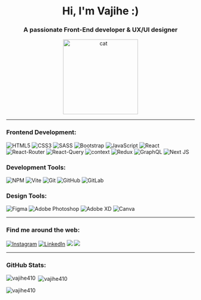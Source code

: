 <h1 align="center">Hi, I'm Vajihe :)</h1>
<h3 align="center">A passionate Front-End developer & UX/UI designer</h3>
<p align="center">
  <img src="https://github.com/user-attachments/assets/2a1948fb-1333-4b2c-9a6c-24c991ec4298" alt="cat" style="width:200px"/>
</p>
<hr/>
<h3 align="left">Frontend Development:</h3>
<div>
  <img src="https://img.shields.io/badge/html5-%23E34F26.svg?style=for-the-badge&amp;logo=html5&amp;logoColor=white" alt="HTML5">
  <img src="https://img.shields.io/badge/css3-%231572B6.svg?style=for-the-badge&amp;logo=css3&amp;logoColor=white" alt="CSS3">
  <img src="https://img.shields.io/badge/SASS-hotpink.svg?style=for-the-badge&amp;logo=SASS&amp;logoColor=white" alt="SASS">
  <img src="https://img.shields.io/badge/bootstrap-%238511FA.svg?style=for-the-badge&amp;logo=bootstrap&amp;logoColor=white" alt="Bootstrap">
  <img src="https://img.shields.io/badge/javascript-%23323330.svg?style=for-the-badge&amp;logo=javascript&amp;logoColor=%23F7DF1E" alt="JavaScript">
  <img src="https://img.shields.io/badge/react-%2320232a.svg?style=for-the-badge&amp;logo=react&amp;logoColor=%2361DAFB" alt="React">
  <img src="https://img.shields.io/badge/React_Router-CA4245?style=for-the-badge&logo=react-router&logoColor=white" alt="React-Router">
  <img src="https://img.shields.io/badge/-React%20Query-FF4154?style=for-the-badge&logo=react%20query&logoColor=white" alt="React-Query">
  <img src="https://img.shields.io/badge/Context--Api-000000?style=for-the-badge&logo=react" alt="context">
  <img src="https://img.shields.io/badge/redux-%23593d88.svg?style=for-the-badge&amp;logo=redux&amp;logoColor=white" alt="Redux">
  <img src="https://img.shields.io/badge/-GraphQL-E10098?style=for-the-badge&amp;logo=graphql&amp;logoColor=white" alt="GraphQL">
  <img src="https://img.shields.io/badge/Next-black?style=for-the-badge&amp;logo=next.js&amp;logoColor=white" alt="Next JS">
</div>
 <h3 align="left">Development Tools:</h3>
<div>
  <img src="https://img.shields.io/badge/NPM-%23CB3837.svg?style=for-the-badge&amp;logo=npm&amp;logoColor=white" alt="NPM">
  <img src="https://img.shields.io/badge/vite-%23646CFF.svg?style=for-the-badge&logo=vite&logoColor=white" alt="Vite">
  <img src="https://img.shields.io/badge/git-%23F05033.svg?style=for-the-badge&amp;logo=git&amp;logoColor=white" alt="Git">
  <img src="https://img.shields.io/badge/github-%23121011.svg?style=for-the-badge&amp;logo=github&amp;logoColor=white" alt="GitHub">
  <img src="https://img.shields.io/badge/gitlab-%23181717.svg?style=for-the-badge&amp;logo=gitlab&amp;logoColor=white" alt="GitLab">
</div>
<h3 align="left">Design Tools:</h3>
<div>
  <img src="https://img.shields.io/badge/figma-%23F24E1E.svg?style=for-the-badge&amp;logo=figma&amp;logoColor=white" alt="Figma">
  <img src="https://img.shields.io/badge/adobe%20photoshop-%2331A8FF.svg?style=for-the-badge&amp;logo=adobe%20photoshop&amp;logoColor=white" alt="Adobe Photoshop">
  <img src="https://img.shields.io/badge/Adobe%20XD-470137?style=for-the-badge&amp;logo=Adobe%20XD&amp;logoColor=#FF61F6" alt="Adobe XD">
  <img src="https://img.shields.io/badge/Canva-%2300C4CC.svg?style=for-the-badge&amp;logo=Canva&amp;logoColor=white" alt="Canva">
</div>
<hr/>
<h3 align="left">Find me around the web:</h3>
<p>
  <a href="https://instagram.com/_learndesign_" target="_blank"><img src="https://img.shields.io/badge/Instagram-%23E4405F.svg?logo=Instagram&amp;logoColor=white" alt="Instagram"></a>
  <a href="https://linkedin.com/in/vajihe-ahmadi" target="_blank"><img src="https://img.shields.io/badge/LinkedIn-%230077B5.svg?logo=linkedin&amp;logoColor=white" alt="LinkedIn"></a>
  <a href="mailto:learndesign2000@gmail.com"><img src="https://camo.githubusercontent.com/425fb199417e4ecbfd9d48e0adc76f1ffd1110fcc0a806692e48201fe8c8f594/68747470733a2f2f696d672e736869656c64732e696f2f62616467652f2d476d61696c2d6331343433383f7374796c653d666c61742d737175617265266c6f676f3d476d61696c266c6f676f436f6c6f723d7768697465" data-canonical-src="https://img.shields.io/badge/-Gmail-c14438?style=flat-square&amp;logo=Gmail&amp;logoColor=white" style="max-width: 100%;"></a>
  <a href="https://github.com/vajihe410"><img src="https://camo.githubusercontent.com/d34cd6565123b934e7feeb179680d56938c9076120cd01b67ce6d7ad73c89fb0/68747470733a2f2f696d672e736869656c64732e696f2f62616467652f2d4769746875622d3030303f7374796c653d666c61742d737175617265266c6f676f3d476974687562266c6f676f436f6c6f723d7768697465" data-canonical-src="https://img.shields.io/badge/-Github-000?style=flat-square&amp;logo=Github&amp;logoColor=white" style="max-width: 100%;"></a>
</p>
<p align="left">
<hr/>
<h3 align="left">GitHub Stats:</h3>
<p><img align="left" src="https://github-readme-stats.vercel.app/api/top-langs?username=vajihe410&show_icons=true&locale=en&layout=compact" alt="vajihe410" /></p>

<p>&nbsp;<img align="center" src="https://github-readme-stats.vercel.app/api?username=vajihe410&show_icons=true&locale=en" alt="vajihe410" /></p>

<p><img align="center" src="https://github-readme-streak-stats.herokuapp.com/?user=vajihe410&" alt="vajihe410" /></p>
